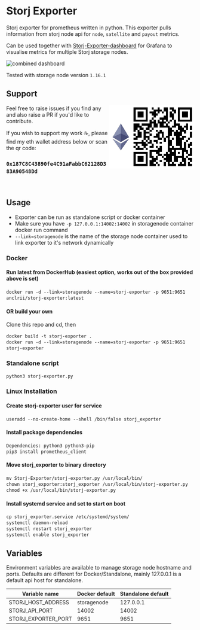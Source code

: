 # Storj Exporter

Storj exporter for prometheus written in python.
This exporter pulls information from storj node api for `node`, `satellite` and `payout` metrics.

Can be used together with [Storj-Exporter-dashboard](https://github.com/anclrii/Storj-Exporter-dashboard) for Grafana to visualise metrics for multiple Storj storage nodes.

![combined dashboard](https://github.com/anclrii/Storj-Exporter-Dashboard/raw/master/combined%20dashboard.png)

Tested with storage node version `1.16.1`

## Support
<img src="qr.png" alt="0x187C8C43890fe4C91aFabbC62128D383A90548Dd" align="right"/> 

Feel free to raise issues if you find any and also raise a PR if you'd like to contribute.

If you wish to support my work :coffee:, please find my eth wallet address below or scan the qr code:

### `0x187C8C43890fe4C91aFabbC62128D383A90548Dd`
<br clear="right"/>

## Usage

* Exporter can be run as standalone script or docker container
* Make sure you have `-p 127.0.0.1:14002:14002` in storagenode container docker run command
* `--link=storagenode` is the name of the storage node container used to link exporter to it's network dynamically

### Docker
#### Run latest from DockerHub (easiest option, works out of the box provided above is set)

    docker run -d --link=storagenode --name=storj-exporter -p 9651:9651 anclrii/storj-exporter:latest
    
#### OR build your own
Clone this repo and cd, then

    docker build -t storj-exporter .
    docker run -d --link=storagenode --name=storj-exporter -p 9651:9651 storj-exporter

### Standalone script

    python3 storj-exporter.py
   
### Linux Installation

#### Create storj-exporter user for service

    useradd --no-create-home --shell /bin/false storj_exporter

#### Install package dependencies

    Dependencies: python3 python3-pip
    pip3 install prometheus_client
    
#### Move storj_exporter to binary directory

    mv Storj-Exporter/storj-exporter.py /usr/local/bin/
    chown storj_exporter:storj_exporter /usr/local/bin/storj-exporter.py
    chmod +x /usr/local/bin/storj-exporter.py
   
#### Install systemd service and set to start on boot
    
    cp storj_exporter.service /etc/systemd/system/
    systemctl daemon-reload
    systemctl restart storj_exporter
    systemctl enable storj_exporter

## Variables
Environment variables are available to manage storage node hostname and ports. Defaults are different for Docker/Standalone, mainly 127.0.0.1 is a default api host for standalone.

| Variable name | Docker default | Standalone default |
| --- | --- | --- |
| STORJ_HOST_ADDRESS | storagenode | 127.0.0.1 |
| STORJ_API_PORT | 14002 | 14002 |
| STORJ_EXPORTER_PORT | 9651 | 9651 |
